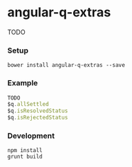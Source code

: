 # angular-q-extras

TODO

### Setup
```
bower install angular-q-extras --save
```

### Example
```javascript
TODO
$q.allSettled
$q.isResolvedStatus
$q.isRejectedStatus
```

### Development
```
npm install
grunt build
```
